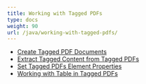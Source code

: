 ```yaml
---
title: Working with Tagged PDFs
type: docs
weight: 90
url: /java/working-with-tagged-pdfs/
---
```


- [Create Tagged PDF Documents](/pdf/java/create-tagged-pdf-documents/)
- [Extract Tagged Content from Tagged PDFs](/pdf/java/extract-tagged-content-from-tagged-pdfs/)
- [Set Tagged PDFs Element Properties](/pdf/java/set-tagged-pdfs-element-properties/)
- [Working with Table in Tagged PDFs](/pdf/java/working-with-table-in-tagged-pdfs/)

